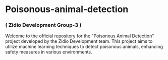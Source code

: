 # Poisonous-animal-detection 
### **( Zidio Development Group-3 )** 
Welcome to the official repository for the "Poisonous Animal Detection" project developed by the Zidio Development team. This project aims to utilize machine learning techniques to detect poisonous animals, enhancing safety measures in various environments.
